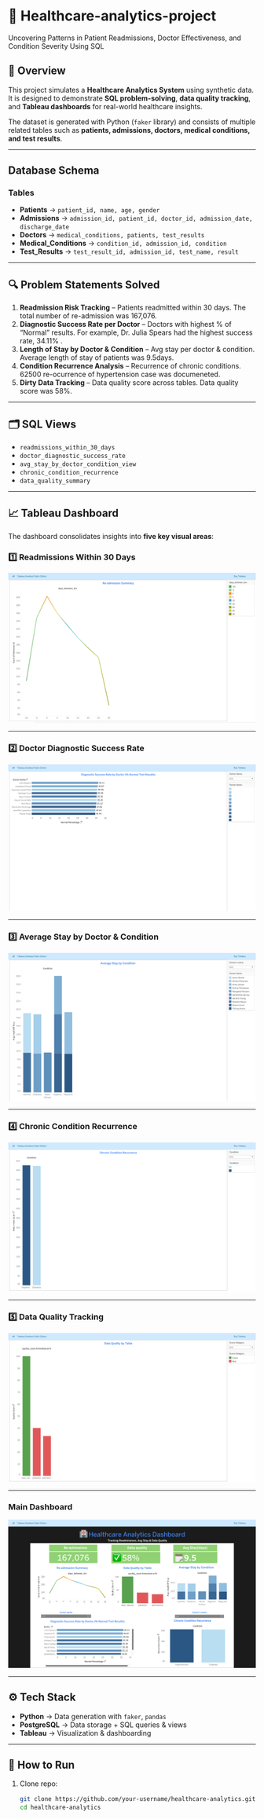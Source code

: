 #  🏥 Healthcare-analytics-project
Uncovering Patterns in Patient Readmissions, Doctor Effectiveness, and Condition Severity Using SQL 

## 📌 Overview  
This project simulates a **Healthcare Analytics System** using synthetic data.  
It is designed to demonstrate **SQL problem-solving**, **data quality tracking**, and **Tableau dashboards** for real-world healthcare insights.  

The dataset is generated with Python (`faker` library) and consists of multiple related tables such as **patients, admissions, doctors, medical conditions, and test results**.  

---

## Database Schema  

### **Tables**
- **Patients** → `patient_id, name, age, gender`  
- **Admissions** → `admission_id, patient_id, doctor_id, admission_date, discharge_date`  
- **Doctors** → `medical_conditions, patients, test_results`  
- **Medical_Conditions** → `condition_id, admission_id, condition`  
- **Test_Results** → `test_result_id, admission_id, test_name, result`  

---

## 🔍 Problem Statements Solved  

1. **Readmission Risk Tracking** – Patients readmitted within 30 days. The total number of re-admission was 167,076. 
2. **Diagnostic Success Rate per Doctor** – Doctors with highest % of “Normal” results. For example, Dr. Julia Spears had the highest success rate, 34.11% .
3. **Length of Stay by Doctor & Condition** – Avg stay per doctor & condition. Average length of stay of patients was 9.5days.  
4. **Condition Recurrence Analysis** – Recurrence of chronic conditions. 62500 re-ocurrence of hypertension case was documeneted. 
5. **Dirty Data Tracking** – Data quality score across tables. Data quality score was 58%.  

---

## 🗂️ SQL Views  

- `readmissions_within_30_days`  
- `doctor_diagnostic_success_rate`  
- `avg_stay_by_doctor_condition_view`  
- `chronic_condition_recurrence`  
- `data_quality_summary`  

---

## 📈 Tableau Dashboard  

The dashboard consolidates insights into **five key visual areas**:

### 1️⃣ Readmissions Within 30 Days  
![Readmissions Dashboard](images/readmissions.png)  

---

### 2️⃣ Doctor Diagnostic Success Rate  
![Doctor Success Dashboard](images/doctor_success.png)  

---

### 3️⃣ Average Stay by Doctor & Condition  
![Average Stay Dashboard](images/avg_stay.png)  

---

### 4️⃣ Chronic Condition Recurrence  
![Chronic Recurrence Dashboard](images/chronic_recurrence.png)  

---

### 5️⃣ Data Quality Tracking  
![Data Quality Dashboard](images/data_quality.png)  

---
### Main Dashboard  
![Main Dashboard](images/Dashboard.png)  

---

## ⚙️ Tech Stack  

- **Python** → Data generation with `faker`, `pandas`  
- **PostgreSQL** → Data storage + SQL queries & views  
- **Tableau** → Visualization & dashboarding  

---

## 🚀 How to Run  

1. Clone repo:  
   ```bash
   git clone https://github.com/your-username/healthcare-analytics.git
   cd healthcare-analytics

